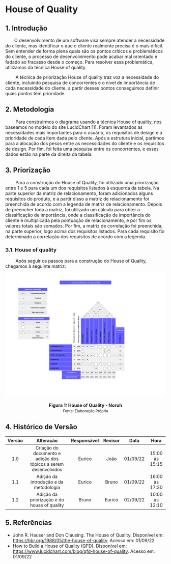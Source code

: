 # House of Quality

## 1. Introdução

&emsp;&emsp;O desenvolvimento de um software visa sempre atender a necessidade do cliente, mas identificar o que o cliente realmente precisa é o mais difícil. Sem entender de forma plena quais são os pontos críticos e problemáticos do cliente, o processo de desenvolvimento pode acabar mal orientado e fadado ao fracasso desde o começo. Para resolver essa problemática, utilizamos da técnica House of quality.

&emsp;&emsp; A técnica de priorização House of quality traz voz a necessidade do cliente, incluindo pesquisa de concorrentes e o nível de importância de cada necessidade do cliente, a partir desses pontos conseguimos definir quais pontos têm prioridade.

## 2. Metodologia

&emsp;&emsp; Para construirmos o diagrama usando a técnica House of quality, nos baseamos no modelo do site LucidChart [1]. Foram levantados as necessidades mais importantes para o usuário, os requisitos de design e a prioridade de cada item dada pelo cliente. Após a estrutura inicial, partimos para a alocação dos pesos entre as necessidades do cliente e os requisitos de design. Por fim, foi feita uma pesquisa entre os concorrentes, e esses dados estão na parte da direita da tabela.

## 3. Priorização

&emsp;&emsp; Para a construção do House of Quality, foi utilizado uma priorização entre 1 e 5 para cada um dos requisitos listados à esquerda da tabela. Na parte superior da matriz de relacionamento, foram adicionados alguns requisitos do produto, e a partir disso a matriz de relacionamento foi preenchida de acordo com a legenda de matriz de relacionamento. Depois de preencher toda a matriz, foi utilizado um cálculo para obter a classificação de importância, onde a classificação de importância do cliente é multiplicada pela pontuação de relacionamento, e por fim os valores totais são somados.
Por fim, a matriz de correlação foi preenchida, na parte superior, logo acima dos requisitos listados. Para cada requisito foi determinado a correlação dos requisitos de acordo com a legenda.

### 3.1. House of quality

&emsp;&emsp; Após seguir os passos para a construção do House of Quality, chegamos à seguinte matriz:

<center>

![House of Quality](../../assets/priorizacao/house-of-quality.png)

</center>

<figcaption align='center'>
    <b>Figura 1: House of Quality - Noruh</b>
    <br><small>Fonte: Elaboração Própria </small>
</figcaption>

## 4. Histórico de Versão

| Versão |                            Alteração                            | Responsável | Revisor |   Data   |      Hora      |
| :----: | :-------------------------------------------------------------: | :---------: | :-----: | :------: | :------------: |
|  1.0   | Criação do documento e adição dos tópicos a serem desenvolvidos |   Eurico    |  João   | 01/09/22 | 15:00 às 15:15 |
|  1.1   |              Adição da introdução e da metodologia              |   Eurico    |  Bruno  | 01/09/22 | 16:00 às 17:30 |
|  1.2   |           Adição da priorização e do house of quality           |    Bruno    | Eurico  | 02/09/22 | 10:00 às 12:10 |

## 5. Referências

- John R. Hauser and Don Clausing. The House of Quality. Disponível em: https://hbr.org/1988/05/the-house-of-quality. Acesso em: 01/09/22
- How to Build a House of Quality (QFD). Disponível em: https://www.lucidchart.com/blog/qfd-house-of-quality. Acesso em: 01/09/22
